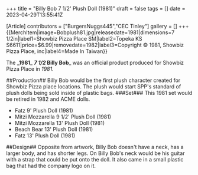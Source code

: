 +++
title = "Billy Bob 7 1/2' Plush Doll (1981)"
draft = false
tags = []
date = 2023-04-29T13:55:41Z

[Article]
contributors = ["BurgersNuggs445","CEC Tinley"]
gallery = []
+++
{{MerchItem|image=Bobplush81.jpg|releasedate=1981|dimensions=7 1/2in|label1=Showbiz Pizza Place SM|label2=Topeka KS 
S6611|price=$6.99|removedate=1982|label3=Copyright © 1981, Showbiz Pizza Place, inc|label4=Made In
Taiwan}}

The **_1981**_ **_7 1/2<nowiki>_</nowiki> Billy Bob**_ was an official product produced for Showbiz Pizza Place in _1981._

##Production##
Billy Bob would be the first plush character created for Showbiz Pizza place locations. The plush would start SPP's standard of plush dolls being sold inside of plastic bags. 
###Set###
This 1981 set would be retired in 1982 and ACME dolls.

* Fatz 9' Plush Doll (1981)
* Mitzi Mozzarella 9 1/2' Plush Doll (1981)
* Mitzi Mozzarella 13' Plush Doll (1981)
* Beach Bear 13' Plush Doll (1981)
* Fatz 13' Plush Doll (1981)

##Design##
Opposite from artwork, Billy Bob doesn't have a neck, has a larger body, and has shorter legs. On Billy Bob's neck would be his guitar with a strap that could be put onto the doll. It also came in a small plastic bag that had the company logo on it.


